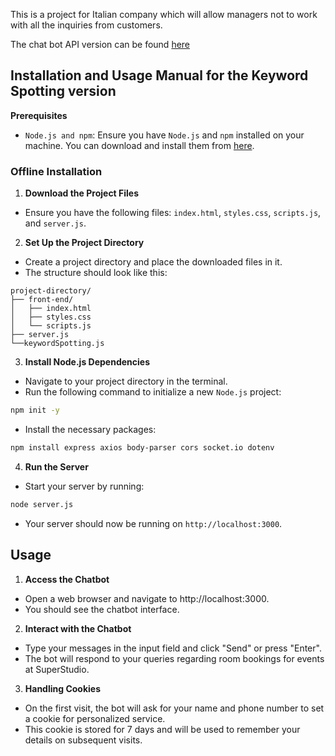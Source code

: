 This is a project for Italian company which will allow managers not to work with all the inquiries from customers.

The chat bot API version can be found [here](https://superstudiochatroom.biz/)


## Installation and Usage Manual for the Keyword Spotting version

**Prerequisites**

- `Node.js and npm`: Ensure you have `Node.js` and `npm` installed on your machine. You can download and install them from [here](https://nodejs.org/en).

### **Offline Installation**

1. **Download the Project Files**

- Ensure you have the following files: `index.html`, `styles.css`, `scripts.js`, and `server.js`.

2. **Set Up the Project Directory**

- Create a project directory and place the downloaded files in it.
- The structure should look like this:
```Copy code
project-directory/
├── front-end/
│   ├── index.html
│   ├── styles.css
│   └── scripts.js
├── server.js
└──keywordSpotting.js
```
3. **Install Node.js Dependencies**

- Navigate to your project directory in the terminal.
- Run the following command to initialize a new `Node.js` project:
```bash
npm init -y
```
- Install the necessary packages:
```bash
npm install express axios body-parser cors socket.io dotenv
```

4. **Run the Server**

- Start your server by running:
```bash
node server.js
```
- Your server should now be running on `http://localhost:3000`.


## Usage
1. **Access the Chatbot**

- Open a web browser and navigate to http://localhost:3000.
- You should see the chatbot interface.

2. **Interact with the Chatbot**

- Type your messages in the input field and click "Send" or press "Enter".
- The bot will respond to your queries regarding room bookings for events at SuperStudio.

3. **Handling Cookies**

- On the first visit, the bot will ask for your name and phone number to set a cookie for personalized service.
- This cookie is stored for 7 days and will be used to remember your details on subsequent visits.